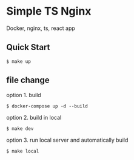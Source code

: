 # Simple TS Nginx
Docker, nginx, ts, react app

## Quick Start
```
$ make up
```

## file change
option 1. build
```
$ docker-compose up -d --build
```

option 2. build in local
```
$ make dev
```

option 3. run local server and automatically build
```
$ make local
```